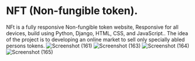# NFT (Non-fungible token).
NFt is a fully responsive Non-fungible token website, Responsive for all devices, build using Python, Django, HTML, CSS, and JavaScript..
The idea of the project is to developing an online market to sell only specially abled persons tokens.
![Screenshot (161)](https://user-images.githubusercontent.com/112808009/194699700-19d7e2d4-8ceb-4112-97c3-309604f1b135.png)
![Screenshot (163)](https://user-images.githubusercontent.com/112808009/194699712-78cf240f-25dc-428c-a2a7-d3e230558f21.png)
![Screenshot (164)](https://user-images.githubusercontent.com/112808009/194699720-0aa72d91-9bf2-48e7-8b8a-c5a92bc8e247.png)
![Screenshot (165)](https://user-images.githubusercontent.com/112808009/194699724-70b8eaee-41c6-4daa-bda0-f66aa63b414e.png)
